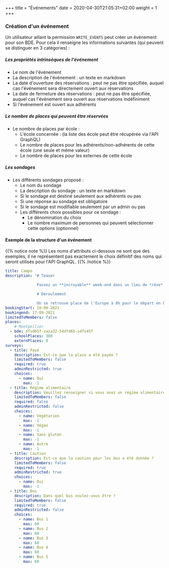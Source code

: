 +++
title = "Événements"
date = 2020-04-30T21:05:31+02:00
weight = 1
+++

### Création d'un événement

Un utilisateur aillant la permission `WRITE_EVENTS` peut créer un événement pour son BDE. Pour cela il renseigne les informations suivantes (qui peuvent se distinguer en 3 catégories) :

##### Les propriétés intrinsèques de l'événement

* Le nom de l'événement
* La description de l'événement : un texte en markdown
* La date d'ouverture des réservations : peut ne pas être spécifiée, auquel cas l'événement sera directement ouvert aux réservations
* La date de fermeture des réservations : peut ne pas être spécifiée, auquel cas l'événement sera ouvert aux réservations indéfiniment
* Si l'événement est ouvert aux adhérents

##### Le nombre de places qui peuvent être réservées

* Le nombre de places par école :
    * L'école concernée : (la liste des école peut être récupérée via l'API GraphQL)
    * Le nombre de places pour les adhérents/non-adhérents de cette école (une seule et même valeur)
    * Le nombre de places pour les externes de cette école

##### Les sondages

* Les différents sondages proposé :
    * Le nom du sondage
    * La description du sondage : un texte en markdown
    * Si le sondage est destiné seulement aux adhérents ou pas
    * Si une réponse au sondage est obligatoire
    * Si le sondage est modifiable seulement par un admin ou pas
    * Les différents choix possibles pour ce sondage :
        * Le dénomination du choix
        * Le nombre maximum de personnes qui peuvent sélectionner cette options (optionnel)


#### Exemple de la structure d'un événement

{{% notice note %}}
Les noms d'attributs ci-dessous ne sont que des exemples, il ne représentent pas exactement le choix définitif des noms qui seront utilisés pour l'API GraphQL.
{{% /notice %}}

```yaml
title: Campo
description: "# Teaser

              Passez un **incroyable** week-end dans un lieu de *rêve*.

              # Déroulement

              On se retrouve place de l'Europe à 8h pour le départ en bus et c'est parti !"
bookingStart: 10-09-2021
bookingend: 17-09-2021
limitedToMembers: false
places:
    # Montpellier
  - bde: dfsd65f-zaza32-54dfd65-sdfs45f
    schoolPlaces: 300
    externPlaces: 0
surveys:
  - title: Payé
    description: Est-ce que la place a été payée ?
    limitedToMembers: false
    required: true
    adminRestricted: true
    choices:
      - name: Oui
        max: -1
  - title: Régime alimentaire
    description: Veuillez renseigner si vous avez un régime alimentaire nécessitant une attention particulière
    limitedToMembers: false
    required: false
    adminRestricted: false
    choices:
      - name: Végétarien
        max: -1
      - name: Végan
        max: -1
      - name: Sans gluten
        max: -1
      - name: Autre
        max: -1
  - title: Caution
    description: Est-ce que la caution pour les bus a été donnée ?
    limitedToMembers: false
    required: true
    adminRestricted: true
    choices:
      - name: Oui
        max: -1
  - title: Bus
    description: Dans quel bus voulez-vous être ?
    limitedToMembers: false
    required: true
    adminRestricted: false
    choices:
      - name: Bus 1
        max: 60
      - name: Bus 2
        max: 60
      - name: Bus 3
        max: 60
      - name: Bus 4
        max: 60
      - name: Bus 5
        max: 60
```